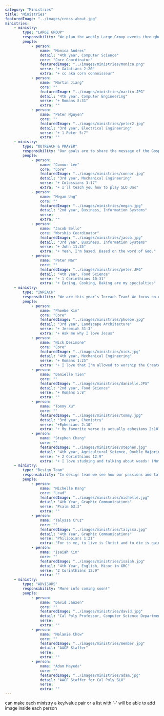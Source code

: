 ```yaml
---
category: "Ministries"
title: "Ministries"
featuredImage: "../images/cross-about.jpg"
ministries:
    - ministry:
        type: "LARGE GROUP"
        responsibility: "We plan the weekly Large Group events throughout the school year. From icebreakers and post large group events to activities and speakers, we try to make Large Group as God-centered and engaging as possible!"
        people:
            - person:
                name: "Monica Andres"
                detail: "4th year, Computer Science"
                core: "Core Coordinator"
                featuredImage: "../images/ministries/monica.png"
                verse: "+ Galatians 2:20"
                extra: "+ cc aka corn connoisseur"
            - person:
                name: "Martin Jiang"
                core: ""
                featuredImage: "../images/ministries/martin.JPG"
                detail: "4th year, Computer Engineering"
                verse: "+ Romans 8:31"
                extra: ""
            - person:
                name: "Peter Nguyen"
                core: ""
                featuredImage: "../images/ministries/peter2.jpg"
                detail: "3rd year, Electrical Engineering"
                verse: "+ 1 Peter 5:7"
                extra: ""
    - ministry:
        type: "OUTREACH & PRAYER"
        responsibility: "Our goals are to share the message of the Gospel with those around us and to unify our community through prayer."
        people:
            - person:
                name: "Connor Lee"
                core: "Core"
                featuredImage: "../images/ministries/connor.jpg"
                detail: "3rd year, Mechanical Engineering"
                verse: "+ Colossians 3:17"
                extra: "+ I'll teach you how to play SLO Uno"
            - person:
                name: "Megan Ung"
                core: ""
                featuredImage: "../images/ministries/megan.jpg"
                detail: "2nd year, Business, Information Systems"
                verse:
                extra: ""
            - person:
                name: "Jacob Bello"
                core: "Worship Coordinator"
                featuredImage: "../images/ministries/jacob.jpg"
                detail: "3rd year, Business, Information Systems"
                verse: "+ John 11:35"
                extra: "+ Yeah, I'm based. Based on the word of God."
            - person:
                name: "Peter Mar"
                core: ""
                featuredImage: "../images/ministries/peter.JPG"
                detail: "4th year, Food Science"
                verse: "+ 1 Corinthians 10:31"
                extra: "+ Eating, Cooking, Baking are my specialties"
    - ministry:
        type: "INREACH"
        responsibility: "We are this year’s Inreach Team! We focus on events that intentionally strengthen our relationships with one another and grow us toward God as a family. This will look like fellowship between the men’s and women’s communities, Bible studies, etc. Our desire is to love and be loved by God with unity."
        people:
            - person:
                name: "Phoebe Kim"
                core: "Core"
                featuredImage: "../images/ministries/phoebe.jpg"
                detail: "3rd year, Landscape Architecture"
                verse: "+ Jeremiah 31:3"
                extra: "+ Ask me why I love Jesus"
            - person:
                name: "Nick Desimone"
                core: "Core"
                featuredImage: "../images/ministries/nick.jpg"
                detail: "4th year, Mechanical Engineering"
                verse: "+ Romans 1:25"
                extra: "+ I love that I'm allowed to worship the Creator (capital C)"
            - person:
                name: "Danielle Tien"
                core: ""
                featuredImage: "../images/ministries/danielle.JPG"
                detail: "2nd year, Food Science"
                verse: "+ Romans 5:8"
                extra: ""
            - person:
                name: "Tommy Xu"
                core: ""
                featuredImage: "../images/ministries/tommy.jpg"
                detail: "3rd year, Chemistry"
                verse: "+Ephesians 2:10"
                extra: "+ My favorite verse is actually ephesians 2:10"
            - person:
                name: "Stephen Chang"
                core: ""
                featuredImage: "../images/ministries/stephen.jpg"
                detail: "4th year, Agricultural Science, Double Majoring in AEPS"
                verse: "+ 2 Corinthians 12:9"
                extra: "+ I love studying and talking about weeds! (Not the smoking kind!)"
    - ministry:
        type: "Design Team"
        responsibility: "In design team we see how our passions and talents can be used for God and others. We work together in creating graphics, apparel, social media content for the fellowship!"
        people:
            - person:
                name: "Michelle Kang"
                core: "Lead"
                featuredImage: "../images/ministries/michelle.jpg"
                detail: "4th Year, Graphic Communications"
                verse: "Psalm 63:3"
                extra: ""
            - person:
                name: "Talyssa Cruz"
                core: ""
                featuredImage: "../images/ministries/talyssa.jpg"
                detail: "4th Year, Graphic Communications"
                verse: "Philippians 1:21"
                extra: "For to me, to live is Christ and to die is gain."
            - person:
                name: "Isaiah Kim"
                core: ""
                featuredImage: "../images/ministries/isaiah.jpg"
                detail: "4th Year, English, Minor in GRC"
                verse: "2 Corinthians 12:9"
                extra: ""
    - ministry:
        type: "ADVISORS"
        responsibility: "More info coming soon!"
        people:
            - person:
                name: "David Janzen"
                core: ""
                featuredImage: "../images/ministries/david.jpg"
                detail: "Cal Poly Professor, Computer Science Department"
                verse:
                extra: ""
            - person:
                name: "Melanie Chow"
                core: ""
                featuredImage: "../images/ministries/member.jpg"
                detail: "AACF Staffer"
                verse:
                extra: ""
            - person:
                name: "Adam Mayeda"
                core: ""
                featuredImage: "../images/ministries/adam.jpg"
                detail: "AACF Staffer for Cal Poly SLO"
                verse:
                extra: ""
---
```

can make each ministry a key/value pair or a list with '-'
will be able to add image inside each person
